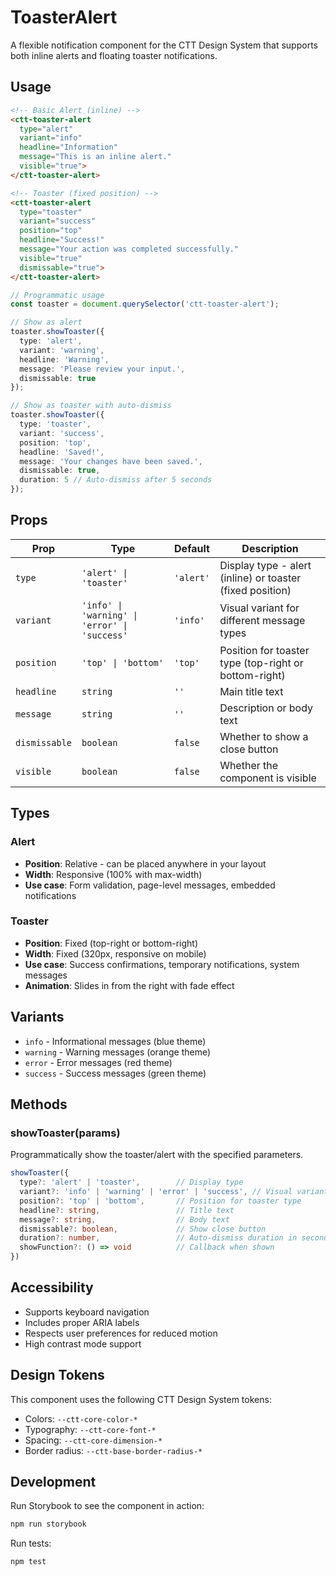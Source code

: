 # ToasterAlert

A flexible notification component for the CTT Design System that supports both inline alerts and floating toaster notifications.

## Usage

```html
<!-- Basic Alert (inline) -->
<ctt-toaster-alert 
  type="alert"
  variant="info"
  headline="Information"
  message="This is an inline alert."
  visible="true">
</ctt-toaster-alert>

<!-- Toaster (fixed position) -->
<ctt-toaster-alert 
  type="toaster"
  variant="success"
  position="top"
  headline="Success!"
  message="Your action was completed successfully."
  visible="true"
  dismissable="true">
</ctt-toaster-alert>
```

```typescript
// Programmatic usage
const toaster = document.querySelector('ctt-toaster-alert');

// Show as alert
toaster.showToaster({
  type: 'alert',
  variant: 'warning',
  headline: 'Warning',
  message: 'Please review your input.',
  dismissable: true
});

// Show as toaster with auto-dismiss
toaster.showToaster({
  type: 'toaster',
  variant: 'success',
  position: 'top',
  headline: 'Saved!',
  message: 'Your changes have been saved.',
  dismissable: true,
  duration: 5 // Auto-dismiss after 5 seconds
});
```

## Props

| Prop | Type | Default | Description |
|------|------|---------|-------------|
| `type` | `'alert' \| 'toaster'` | `'alert'` | Display type - alert (inline) or toaster (fixed position) |
| `variant` | `'info' \| 'warning' \| 'error' \| 'success'` | `'info'` | Visual variant for different message types |
| `position` | `'top' \| 'bottom'` | `'top'` | Position for toaster type (top-right or bottom-right) |
| `headline` | `string` | `''` | Main title text |
| `message` | `string` | `''` | Description or body text |
| `dismissable` | `boolean` | `false` | Whether to show a close button |
| `visible` | `boolean` | `false` | Whether the component is visible |

## Types

### Alert
- **Position**: Relative - can be placed anywhere in your layout
- **Width**: Responsive (100% with max-width)
- **Use case**: Form validation, page-level messages, embedded notifications

### Toaster
- **Position**: Fixed (top-right or bottom-right)
- **Width**: Fixed (320px, responsive on mobile)
- **Use case**: Success confirmations, temporary notifications, system messages
- **Animation**: Slides in from the right with fade effect

## Variants

- `info` - Informational messages (blue theme)
- `warning` - Warning messages (orange theme)
- `error` - Error messages (red theme)
- `success` - Success messages (green theme)

## Methods

### showToaster(params)

Programmatically show the toaster/alert with the specified parameters.

```typescript
showToaster({
  type?: 'alert' | 'toaster',        // Display type
  variant?: 'info' | 'warning' | 'error' | 'success', // Visual variant
  position?: 'top' | 'bottom',       // Position for toaster type
  headline?: string,                 // Title text
  message?: string,                  // Body text
  dismissable?: boolean,             // Show close button
  duration?: number,                 // Auto-dismiss duration in seconds
  showFunction?: () => void          // Callback when shown
})
```

## Accessibility

- Supports keyboard navigation
- Includes proper ARIA labels
- Respects user preferences for reduced motion
- High contrast mode support

## Design Tokens

This component uses the following CTT Design System tokens:

- Colors: `--ctt-core-color-*`
- Typography: `--ctt-core-font-*`
- Spacing: `--ctt-core-dimension-*`
- Border radius: `--ctt-base-border-radius-*`

## Development

Run Storybook to see the component in action:

```bash
npm run storybook
```

Run tests:

```bash
npm test
```
